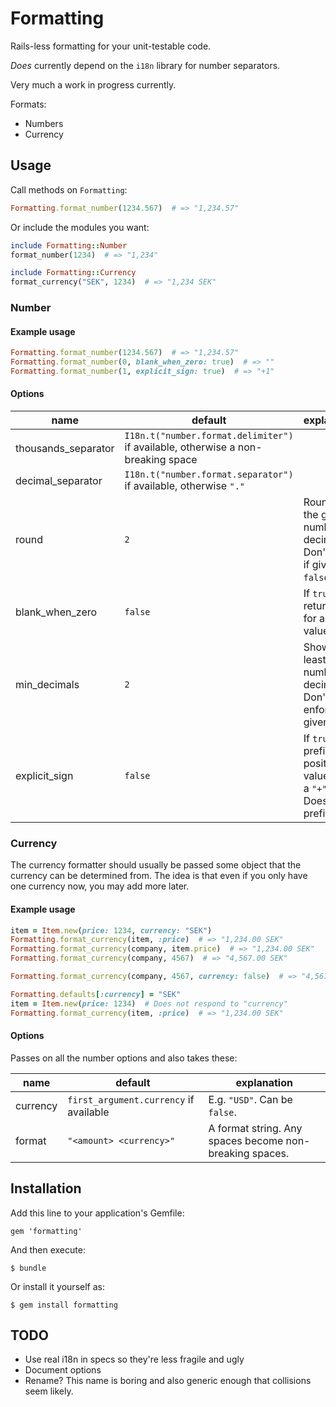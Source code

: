 # Formatting

Rails-less formatting for your unit-testable code.

*Does* currently depend on the `i18n` library for number separators.

Very much a work in progress currently.

Formats:
  * Numbers
  * Currency


## Usage

Call methods on `Formatting`:

``` ruby
Formatting.format_number(1234.567)  # => "1,234.57"
```

Or include the modules you want:

``` ruby
include Formatting::Number
format_number(1234)  # => "1,234"

include Formatting::Currency
format_currency("SEK", 1234)  # => "1,234 SEK"
```


### Number

#### Example usage

``` ruby
Formatting.format_number(1234.567)  # => "1,234.57"
Formatting.format_number(0, blank_when_zero: true)  # => ""
Formatting.format_number(1, explicit_sign: true)  # => "+1"
```

#### Options

name                | default                                                                          | explanation
--------------------|----------------------------------------------------------------------------------|------------
thousands_separator | `I18n.t("number.format.delimiter")` if available, otherwise a non-breaking space |
decimal_separator   | `I18n.t("number.format.separator")` if available, otherwise `"."`                |
round               | `2`                                                                              | Round to the given number of decimals. Don't round if given `false`.
blank_when_zero     | `false`                                                                          | If `true`, returns `""` for a zero value.
min_decimals        | `2`                                                                              | Show at least that number of decimals. Don't enforce if given `false`.
explicit_sign       | `false`                                                                          | If `true`, prefixes positive values with a `"+"`. Doesn't prefix `0`.


### Currency

The currency formatter should usually be passed some object that
the currency can be determined from. The idea is that even if you
only have one currency now, you may add more later.

#### Example usage

``` ruby
item = Item.new(price: 1234, currency: "SEK")
Formatting.format_currency(item, :price)  # => "1,234.00 SEK"
Formatting.format_currency(company, item.price)  # => "1,234.00 SEK"
Formatting.format_currency(company, 4567)  # => "4,567.00 SEK"

Formatting.format_currency(company, 4567, currency: false)  # => "4,567.00"

Formatting.defaults[:currency] = "SEK"
item = Item.new(price: 1234)  # Does not respond to "currency"
Formatting.format_currency(item, :price)  # => "1,234.00 SEK"

```

#### Options

Passes on all the number options and also takes these:

name                | default                                                                          | explanation
--------------------|----------------------------------------------------------------------------------|------------
currency | `first_argument.currency` if available | E.g. `"USD"`. Can be `false`.
format   | `"<amount> <currency>"` | A format string. Any spaces become non-breaking spaces.


## Installation

Add this line to your application's Gemfile:

    gem 'formatting'

And then execute:

    $ bundle

Or install it yourself as:

    $ gem install formatting


## TODO

* Use real i18n in specs so they're less fragile and ugly
* Document options
* Rename? This name is boring and also generic enough that collisions seem likely.
